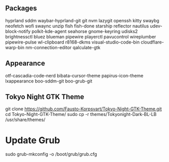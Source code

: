 ## Packages
hyprland sddm waybar-hyprland-git git nvm lazygit openssh kitty swaybg neofetch wofi swaync unzip fish fish-done starship reflector nautilus udev-block-notify polkit-kde-agent seahorse gnome-keyring udisks2 brightnessctl bluez blueman pipewire playerctl pavucontrol wireplumber pipewire-pulse wl-clipboard r8168-dkms visual-studio-code-bin cloudflare-warp-bin nm-connection-editor qalculate-gtk

## Appearance
otf-cascadia-code-nerd bibata-cursor-theme papirus-icon-theme lxappearance boo-sddm-git boo-grub-git

## Tokyo Night GTK Theme
git clone https://github.com/Fausto-Korpsvart/Tokyo-Night-GTK-Theme.git
cd Tokyo-Night-GTK-Theme/
sudo cp -r themes/Tokyonight-Dark-BL-LB /usr/share/themes/
# Update Grub
sudo grub-mkconfig -o /boot/grub/grub.cfg
